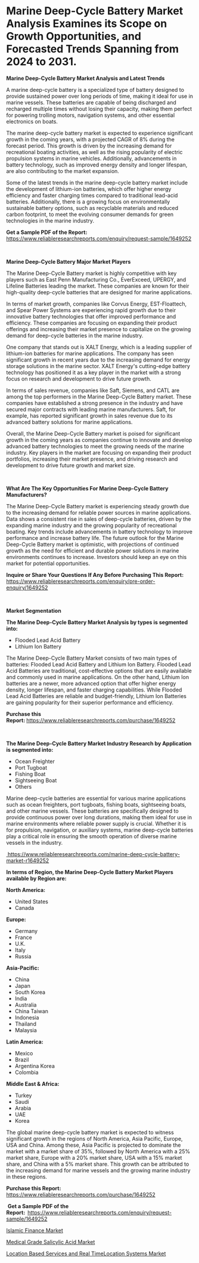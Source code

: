 <p><h1>Marine Deep-Cycle Battery Market Analysis Examines its Scope on Growth Opportunities, and Forecasted Trends Spanning from 2024 to 2031.</h1></p><p><strong>Marine Deep-Cycle Battery Market Analysis and Latest Trends</strong></p>
<p><p>A marine deep-cycle battery is a specialized type of battery designed to provide sustained power over long periods of time, making it ideal for use in marine vessels. These batteries are capable of being discharged and recharged multiple times without losing their capacity, making them perfect for powering trolling motors, navigation systems, and other essential electronics on boats.</p><p>The marine deep-cycle battery market is expected to experience significant growth in the coming years, with a projected CAGR of 8% during the forecast period. This growth is driven by the increasing demand for recreational boating activities, as well as the rising popularity of electric propulsion systems in marine vehicles. Additionally, advancements in battery technology, such as improved energy density and longer lifespan, are also contributing to the market expansion.</p><p>Some of the latest trends in the marine deep-cycle battery market include the development of lithium-ion batteries, which offer higher energy efficiency and faster charging times compared to traditional lead-acid batteries. Additionally, there is a growing focus on environmentally sustainable battery options, such as recyclable materials and reduced carbon footprint, to meet the evolving consumer demands for green technologies in the marine industry.</p></p>
<p><strong>Get a Sample PDF of the Report:&nbsp;</strong> <a href="https://www.reliableresearchreports.com/enquiry/request-sample/1649252">https://www.reliableresearchreports.com/enquiry/request-sample/1649252</a></p>
<p>&nbsp;</p>
<p><strong>Marine Deep-Cycle Battery Major Market Players</strong></p>
<p><p>The Marine Deep-Cycle Battery market is highly competitive with key players such as East Penn Manufacturing Co., EverExceed, UPERGY, and Lifeline Batteries leading the market. These companies are known for their high-quality deep-cycle batteries that are designed for marine applications.</p><p>In terms of market growth, companies like Corvus Energy, EST-Floattech, and Spear Power Systems are experiencing rapid growth due to their innovative battery technologies that offer improved performance and efficiency. These companies are focusing on expanding their product offerings and increasing their market presence to capitalize on the growing demand for deep-cycle batteries in the marine industry.</p><p>One company that stands out is XALT Energy, which is a leading supplier of lithium-ion batteries for marine applications. The company has seen significant growth in recent years due to the increasing demand for energy storage solutions in the marine sector. XALT Energy's cutting-edge battery technology has positioned it as a key player in the market with a strong focus on research and development to drive future growth.</p><p>In terms of sales revenue, companies like Saft, Siemens, and CATL are among the top performers in the Marine Deep-Cycle Battery market. These companies have established a strong presence in the industry and have secured major contracts with leading marine manufacturers. Saft, for example, has reported significant growth in sales revenue due to its advanced battery solutions for marine applications.</p><p>Overall, the Marine Deep-Cycle Battery market is poised for significant growth in the coming years as companies continue to innovate and develop advanced battery technologies to meet the growing needs of the marine industry. Key players in the market are focusing on expanding their product portfolios, increasing their market presence, and driving research and development to drive future growth and market size.</p></p>
<p>&nbsp;</p>
<p><strong>What Are The Key Opportunities For Marine Deep-Cycle Battery Manufacturers?</strong></p>
<p><p>The Marine Deep-Cycle Battery market is experiencing steady growth due to the increasing demand for reliable power sources in marine applications. Data shows a consistent rise in sales of deep-cycle batteries, driven by the expanding marine industry and the growing popularity of recreational boating. Key trends include advancements in battery technology to improve performance and increase battery life. The future outlook for the Marine Deep-Cycle Battery market is optimistic, with projections of continued growth as the need for efficient and durable power solutions in marine environments continues to increase. Investors should keep an eye on this market for potential opportunities.</p></p>
<p><strong>Inquire or Share Your Questions If Any Before Purchasing This Report:</strong> <a href="https://www.reliableresearchreports.com/enquiry/pre-order-enquiry/1649252">https://www.reliableresearchreports.com/enquiry/pre-order-enquiry/1649252</a></p>
<p>&nbsp;</p>
<p><strong>Market Segmentation</strong></p>
<p><strong>The Marine Deep-Cycle Battery Market Analysis by types is segmented into:</strong></p>
<p><ul><li>Flooded Lead Acid Battery</li><li>Lithium Ion Battery</li></ul></p>
<p><p>The Marine Deep-Cycle Battery Market consists of two main types of batteries: Flooded Lead Acid Battery and Lithium Ion Battery. Flooded Lead Acid Batteries are traditional, cost-effective options that are easily available and commonly used in marine applications. On the other hand, Lithium Ion batteries are a newer, more advanced option that offer higher energy density, longer lifespan, and faster charging capabilities. While Flooded Lead Acid Batteries are reliable and budget-friendly, Lithium Ion Batteries are gaining popularity for their superior performance and efficiency.</p></p>
<p><strong>Purchase this Report:&nbsp;</strong><a href="https://www.reliableresearchreports.com/purchase/1649252">https://www.reliableresearchreports.com/purchase/1649252</a></p>
<p>&nbsp;</p>
<p><strong>The Marine Deep-Cycle Battery Market Industry Research by Application is segmented into:</strong></p>
<p><ul><li>Ocean Freighter</li><li>Port Tugboat</li><li>Fishing Boat</li><li>Sightseeing Boat</li><li>Others</li></ul></p>
<p><p>Marine deep-cycle batteries are essential for various marine applications such as ocean freighters, port tugboats, fishing boats, sightseeing boats, and other marine vessels. These batteries are specifically designed to provide continuous power over long durations, making them ideal for use in marine environments where reliable power supply is crucial. Whether it is for propulsion, navigation, or auxiliary systems, marine deep-cycle batteries play a critical role in ensuring the smooth operation of diverse marine vessels in the industry.</p></p>
<p><a href="https://www.reliableresearchreports.com/marine-deep-cycle-battery-market-r1649252">&nbsp;https://www.reliableresearchreports.com/marine-deep-cycle-battery-market-r1649252</a></p>
<p><strong>In terms of Region, the Marine Deep-Cycle Battery Market Players available by Region are:</strong></p>
<p>
    <p> <strong> North America: </strong>
        <ul>
            <li>United States</li>
            <li>Canada</li>
        </ul>
        </p> 
    <p> <strong> Europe: </strong>
        <ul>
            <li>Germany</li>
            <li>France</li>
            <li>U.K.</li>
            <li>Italy</li>
            <li>Russia</li>
        </ul>
        </p> 
    <p> <strong> Asia-Pacific: </strong>
        <ul>
            <li>China</li>
            <li>Japan</li>
            <li>South Korea</li>
            <li>India</li>
            <li>Australia</li>
            <li>China Taiwan</li>
            <li>Indonesia</li>
            <li>Thailand</li>
            <li>Malaysia</li>
        </ul>
        </p> 
    <p> <strong> Latin America: </strong>
        <ul>
            <li>Mexico</li>
            <li>Brazil</li>
            <li>Argentina Korea</li>
            <li>Colombia</li>
        </ul>
        </p> 
    <p> <strong> Middle East & Africa: </strong>
        <ul>
            <li>Turkey</li>
            <li>Saudi</li>
            <li>Arabia</li>
            <li>UAE</li>
            <li>Korea</li>
        </ul>
    </p>
    </p>
<p><p>The global marine deep-cycle battery market is expected to witness significant growth in the regions of North America, Asia Pacific, Europe, USA and China. Among these, Asia Pacific is projected to dominate the market with a market share of 35%, followed by North America with a 25% market share, Europe with a 20% market share, USA with a 15% market share, and China with a 5% market share. This growth can be attributed to the increasing demand for marine vessels and the growing marine industry in these regions.</p></p>
<p><strong>Purchase this Report: </strong><a href="https://www.reliableresearchreports.com/purchase/1649252">https://www.reliableresearchreports.com/purchase/1649252</a></p>
<p>&nbsp;<strong>Get a Sample PDF of the Report:&nbsp;&nbsp;</strong><a href="https://www.reliableresearchreports.com/enquiry/request-sample/1649252">https://www.reliableresearchreports.com/enquiry/request-sample/1649252</a></p>
<p><strong></strong></p>
<p><p><a href="https://medium.com/@bradleyills65767/future-trends-in-global-islamic-finance-market-market-insights-and-analysis-from-2024-to-2031-in-ed034598088f">Islamic Finance Market</a></p><p><a href="https://github.com/ajiariaa/Market-Research-Report-List-1/blob/main/medical-grade-salicylic-acid-market.md">Medical Grade Salicylic Acid Market</a></p><p><a href="https://medium.com/@diegomoen/location-based-services-and-real-timelocation-systems-market-share-and-new-trends-analysis-by-its-f865a347860d">Location Based Services and Real TimeLocation Systems Market</a></p></p>